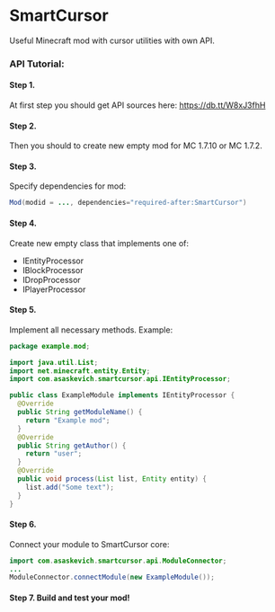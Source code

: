 SmartCursor
===========

Useful Minecraft mod with cursor utilities with own API.

### API Tutorial:
#### Step 1. 
At first step you should get API sources here: https://db.tt/W8xJ3fhH
#### Step 2.
Then you should to create new empty mod for MC 1.7.10 or MC 1.7.2.
#### Step 3. 
Specify dependencies for mod:
```java
Mod(modid = ..., dependencies="required-after:SmartCursor")
```
#### Step 4. 
Create new empty class that implements one of:

* IEntityProcessor
* IBlockProcessor
* IDropProcessor
* IPlayerProcessor

#### Step 5. 
Implement all necessary methods. Example:
```java
package example.mod;

import java.util.List;
import net.minecraft.entity.Entity;
import com.asaskevich.smartcursor.api.IEntityProcessor;

public class ExampleModule implements IEntityProcessor {
  @Override
  public String getModuleName() {
    return "Example mod";
  }
  @Override
  public String getAuthor() {
    return "user";
  }
  @Override
  public void process(List list, Entity entity) {
    list.add("Some text");
  }
}
```
#### Step 6. 
Connect your module to SmartCursor core:
```java
import com.asaskevich.smartcursor.api.ModuleConnector;
...
ModuleConnector.connectModule(new ExampleModule());
```

#### Step 7. Build and test your mod!
